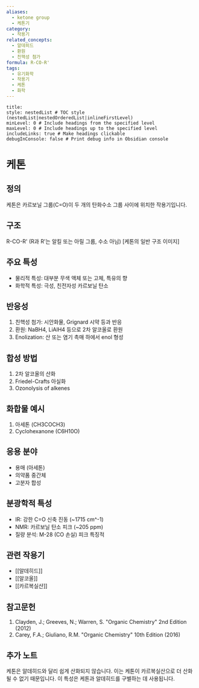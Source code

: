 ```yaml
---
aliases:
  - ketone group
  - 케톤기
category:
  - 작용기
related_concepts:
  - 알데히드
  - 환원
  - 친핵성 첨가
formula: R-CO-R'
tags:
  - 유기화학
  - 작용기
  - 케톤
  - 화학
---
```


```table-of-contents
title: 
style: nestedList # TOC style (nestedList|nestedOrderedList|inlineFirstLevel)
minLevel: 0 # Include headings from the specified level
maxLevel: 0 # Include headings up to the specified level
includeLinks: true # Make headings clickable
debugInConsole: false # Print debug info in Obsidian console
```
# 케톤

## 정의
케톤은 카르보닐 그룹(C=O)이 두 개의 탄화수소 그룹 사이에 위치한 작용기입니다.

## 구조
R-CO-R' (R과 R'는 알킬 또는 아릴 그룹, 수소 아님)
[케톤의 일반 구조 이미지]

## 주요 특성
- 물리적 특성: 대부분 무색 액체 또는 고체, 특유의 향
- 화학적 특성: 극성, 친전자성 카르보닐 탄소

## 반응성
1. 친핵성 첨가: 시안화물, Grignard 시약 등과 반응
2. 환원: NaBH4, LiAlH4 등으로 2차 알코올로 환원
3. Enolization: 산 또는 염기 촉매 하에서 enol 형성

## 합성 방법
1. 2차 알코올의 산화
2. Friedel-Crafts 아실화
3. Ozonolysis of alkenes

## 화합물 예시
1. 아세톤 (CH3COCH3)
2. Cyclohexanone (C6H10O)

## 응용 분야
- 용매 (아세톤)
- 의약품 중간체
- 고분자 합성

## 분광학적 특성
- IR: 강한 C=O 신축 진동 (~1715 cm^-1)
- NMR: 카르보닐 탄소 피크 (~205 ppm)
- 질량 분석: M-28 (CO 손실) 피크 특징적

## 관련 작용기
- [[알데히드]]
- [[알코올]]
- [[카르복실산]]

## 참고문헌
1. Clayden, J.; Greeves, N.; Warren, S. "Organic Chemistry" 2nd Edition (2012)
2. Carey, F.A.; Giuliano, R.M. "Organic Chemistry" 10th Edition (2016)

## 추가 노트
케톤은 알데히드와 달리 쉽게 산화되지 않습니다. 이는 케톤이 카르복실산으로 더 산화될 수 없기 때문입니다. 이 특성은 케톤과 알데히드를 구별하는 데 사용됩니다.